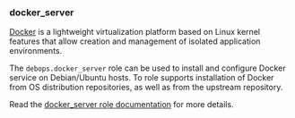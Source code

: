 ### docker_server

[Docker](https://docker.com/) is a lightweight virtualization platform
based on Linux kernel features that allow creation and management of
isolated application environments.

The `debops.docker_server` role can be used to install and configure
Docker service on Debian/Ubuntu hosts. To role supports installation of
Docker from OS distribution repositories, as well as from the upstream
repository.

Read the [docker_server role documentation](https://docs.debops.org/en/stable-3.0/ansible/roles/docker_server/) for more details.
